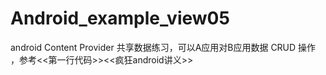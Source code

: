 # Android_example_view05
android Content Provider 共享数据练习，可以A应用对B应用数据 CRUD 操作 ，参考&lt;&lt;第一行代码>>&lt;&lt;疯狂android讲义>>
